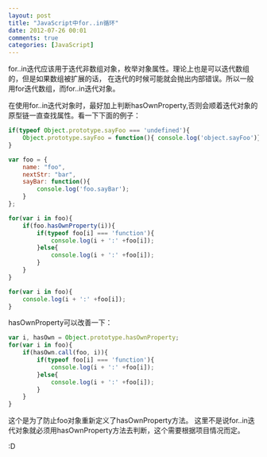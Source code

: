 ```yaml
---
layout: post
title: "JavaScript中for..in循环"
date: 2012-07-26 00:01
comments: true
categories: [JavaScript] 
---
```


for..in迭代应该用于迭代非数组对象，枚举对象属性。理论上也是可以迭代数组的，但是如果数组被扩展的话，
在迭代的时候可能就会抛出内部错误。所以一般用for迭代数组，而for..in迭代对象。
 
在使用for..in迭代对象时，最好加上判断hasOwnProperty,否则会顺着迭代对象的原型链一直查找属性。看一下下面的例子：

``` javascript
if(typeof Object.prototype.sayFoo === 'undefined'){
	Object.prototype.sayFoo = function(){ console.log('object.sayFoo')};
}

var foo = {
	name: "foo",
	nextStr: "bar",
	sayBar: function(){
		console.log('foo.sayBar');
	}
};

for(var i in foo){
	if(foo.hasOwnProperty(i)){
		if(typeof foo[i] === 'function'){
			console.log(i + ':' +foo[i]);
		}else{
			console.log(i + ':' +foo[i]);
		}
	}
}

for(var i in foo){
	console.log(i + ':' +foo[i]);
}
```
<!-- more -->
hasOwnProperty可以改善一下：
``` javascript
var i, hasOwn = Object.prototype.hasOwnProperty;
for(var i in foo){
	if(hasOwn.call(foo, i)){
		if(typeof foo[i] === 'function'){
			console.log(i + ':' +foo[i]);
		}else{
			console.log(i + ':' +foo[i]);
		}
	}
}
```

这个是为了防止foo对象重新定义了hasOwnProperty方法。
这里不是说for..in迭代对象就必须用hasOwnProperty方法去判断，这个需要根据项目情况而定。

:D

